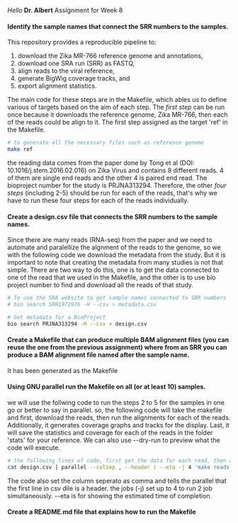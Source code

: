 *Hello* **Dr. Albert**
Assignment for Week 8

#### Identify the sample names that connect the SRR numbers to the samples.
This repository provides a reproducible pipeline to:
1) download the Zika MR-766 reference genome and annotations,
2) download one SRA run (SRR) as FASTQ,
3) align reads to the viral reference,
4) generate BigWig coverage tracks, and
5) export alignment statistics.

The main code for these steps are in the Makefile, which ables us to define various of targets based on the aim of each step. 
The *first step* can be run once because it downloads the reference genome, Zika MR-766, then each of the reads could be align to it. The first step assigned as the target 'ref' in the Makefile. 
```bash
# to generate all the necessary files such as reference genome
make ref
```
the reading data comes from the paper done by Tong et al (DOI: 10.1016/j.stem.2016.02.016) on Zika Virus and contains 8 different reads. 4 of them are single end reads and the other 4 is paired end read. The bioproject number for the study is PRJNA313294. Therefore, the other *four steps* (including 2-5) should be run for each of the reads, that's why we have to run these four steps for each of the reads individually. 
#### Create a design.csv file that connects the SRR numbers to the sample names.
Since there are many reads (RNA-seq) from the paper and we need to automate and paralellize the algnment of the reads to the genome, so we with the following code we download the metadata from the study. But it is important to note that creating the metadata from many studies is not that simple. There are two way to do this, one is to get the data connected to one of the read that we used in the Makefile, and the other is to use bio project number to find and download all the reads of that study. 
```bash
# To use the SRA website to get sample names connected to SRR numbers
# bio search SRR1972976 -H --csv > metadata.csv

# Get metadata for a BioProject
bio search PRJNA313294 -H --csv > design.csv
```
#### Create a Makefile that can produce multiple BAM alignment files (you can reuse the one from the previous assignment) where from an SRR you can produce a BAM alignment file named after the sample name.
It has been generated as the Makefile
#### Using GNU parallel run the Makefile on all (or at least 10) samples.
we will use the follwing code to run the steps 2 to 5 for the samples in one go or better to say in parallel. so, the following code will take the makefile and first, download the reads, then run the alignments for each of the reads. Additionally, it generates coverage graphs and tracks for the display. Last, it will save the statistics and coverage for each of the reads in the folder 'stats' for your reference. We can also use --dry-run to preview what the code will execute.
```bash
# the following lines of code, first get the data for each read, then align each of them to the ref genome, and finally make wiggle and stat for each of the reading
cat design.csv | parallel --colsep , --header : --eta -j 4 'make reads SRR={run_accession}'
```
The code also set the column seperato as comma and tells the parallel that the first line in csv dile is a header. the jobs (-j) set up to 4 to run 2 job simultaneously. --eta is for showing the estimated time of completion.

#### Create a README.md file that explains how to run the Makefile
